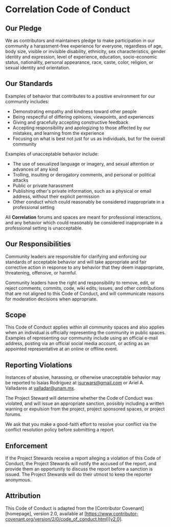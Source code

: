 # **Correlation** Code of Conduct

## Our Pledge

We as contributors and maintainers pledge to make participation in our
community a harassment-free experience for everyone, regardless of age, body
size, visible or invisible disability, ethnicity, sex characteristics, gender
identity and expression, level of experience, education, socio-economic status,
nationality, personal appearance, race, caste, color, religion, or sexual identity
and orientation.

## Our Standards

Examples of behavior that contributes to a positive environment for our
community includes:

- Demonstrating empathy and kindness toward other people
- Being respectful of differing opinions, viewpoints, and experiences
- Giving and gracefully accepting constructive feedback
- Accepting responsibility and apologizing to those affected by our mistakes,
  and learning from the experience
- Focusing on what is best not just for us as individuals, but for the
  overall community

Examples of unacceptable behavior include:

- The use of sexualized language or imagery, and sexual attention or
  advances of any kind
- Trolling, insulting or derogatory comments, and personal or political attacks
- Public or private harassment
- Publishing other's private information, such as a physical or email
  address, without their explicit permission
- Other conduct which could reasonably be considered inappropriate in a
  professional setting

All **Correlation** forums and spaces are meant for professional interactions,
and any behavior which could reasonably be considered inappropriate in a
professional setting is unacceptable.

## Our Responsibilities

Community leaders are responsible for clarifying and enforcing our standards of
acceptable behavior and will take appropriate and fair corrective action in
response to any behavior that they deem inappropriate, threatening, offensive,
or harmful.

Community leaders have the right and responsibility to remove, edit, or reject
comments, commits, code, wiki edits, issues, and other contributions that are
not aligned to this Code of Conduct, and will communicate reasons for moderation
decisions when appropriate.

## Scope

This Code of Conduct applies within all community spaces and also applies when
an individual is officially representing the community in public spaces.
Examples of representing our community include using an official e-mail address,
posting via an official social media account, or acting as an appointed
representative at an online or offline event.

## Reporting Violations

Instances of abusive, harassing, or otherwise unacceptable behavior may be
reported to Isaías Rodríguez at <isurwars@gmail.com> or Ariel A. Valladares at
<valladar@unam.mx>.

The Project Steward will determine whether the Code of Conduct was violated,
and will issue an appropriate sanction, possibly including a written warning or
expulsion from the project, project sponsored spaces, or project forums.

We ask that you make a good-faith effort to resolve your conflict via the
conflict resolution policy before submitting a report.

## Enforcement

If the Project Stewards receive a report alleging a violation of this Code of
Conduct, the Project Stewards will notify the accused of the report, and provide
them an opportunity to discuss the report before a sanction is issued.
The Project Stewards will do their utmost to keep the reporter anonymous.

## Attribution

This Code of Conduct is adapted from the [Contributor Covenant][homepage],
version 2.0, available at
[https://www.contributor-covenant.org/version/2/0/code_of_conduct.html][v2.0].
